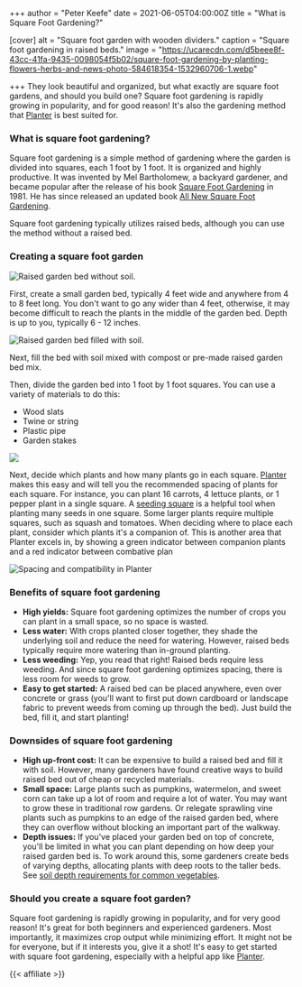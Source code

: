 +++
author = "Peter Keefe"
date = 2021-06-05T04:00:00Z
title = "What is Square Foot Gardening?"

[cover]
alt = "Square foot garden with wooden dividers."
caption = "Square foot gardening in raised beds."
image = "https://ucarecdn.com/d5beee8f-43cc-41fa-9435-0098054f5b02/square-foot-gardening-by-planting-flowers-herbs-and-news-photo-584618354-1532960706-1.webp"

+++
They look beautiful and organized, but what exactly are square foot gardens, and should you build one? Square foot gardening is rapidly growing in popularity, and for good reason! It's also the gardening method that [Planter](https://planter.garden) is best suited for.

### What is square foot gardening?

Square foot gardening is a simple method of gardening where the garden is divided into squares, each 1 foot by 1 foot. It is organized and highly productive. It was invented by Mel Bartholomew, a backyard gardener, and became popular after the release of his book [Square Foot Gardening](https://amzn.to/3g5sBCn) in 1981. He has since released an updated book [All New Square Foot Gardening](https://amzn.to/3vdo4St).

Square foot gardening typically utilizes raised beds, although you can use the method without a raised bed.

### Creating a square foot garden

![Raised garden bed without soil.](https://ucarecdn.com/76a8d1ff-3cf0-4af5-8e86-0224f3ac6618/garden_bed_empty.webp "Raised garden bed without soil.")

First, create a small garden bed, typically 4 feet wide and anywhere from 4 to 8 feet long. You don't want to go any wider than 4 feet, otherwise, it may become difficult to reach the plants in the middle of the garden bed. Depth is up to you, typically 6 - 12 inches.

![Raised garden bed filled with soil.](https://ucarecdn.com/ada157cc-5729-4d9f-976c-db5ea5b8835d/garden_bed_soil.webp "Raised garden bed filled with soil.")

Next, fill the bed with soil mixed with compost or pre-made raised garden bed mix.

Then, divide the garden bed into 1 foot by 1 foot squares. You can use a variety of materials to do this:

* Wood slats
* Twine or string
* Plastic pipe
* Garden stakes

![](/uploads/raised_bed_pipes.webp)

Next, decide which plants and how many plants go in each square. [Planter](https://planter.garden) makes this easy and will tell you the recommended spacing of plants for each square. For instance, you can plant 16 carrots, 4 lettuce plants, or 1 pepper plant in a  single square. A [seeding square](https://www.amazon.com/gp/product/B00US8ESWK) is a helpful tool when planting many seeds in one square. Some larger plants require multiple squares, such as squash and tomatoes. When deciding where to place each plant, consider which plants it's a companion of. This is another area that Planter excels in, by showing a green indicator between companion plants and a red indicator between combative plan

![Spacing and compatibility in Planter](/uploads/compatibility.webp?nf_resize=fit&w=300&h=400 "Spacing and compatibility in Planter")

### Benefits of square foot gardening

* **High yields:** Square foot gardening optimizes the number of crops you can plant in a small space, so no space is wasted.
* **Less water:** With crops planted closer together, they shade the underlying soil and reduce the need for watering. However, raised beds typically require more watering than in-ground planting.
* **Less weeding:** Yep, you read that right! Raised beds require less weeding. And since square foot gardening optimizes spacing, there is less room for weeds to grow.
* **Easy to get started:** A raised bed can be placed anywhere, even over concrete or grass (you'll want to first put down cardboard or landscape fabric to prevent weeds from coming up through the bed). Just build the bed, fill it, and start planting!

### Downsides of square foot gardening

* **High up-front cost:** It can be expensive to build a raised bed and fill it with soil. However, many gardeners have found creative ways to build raised bed out of cheap or recycled materials.
* **Small space:** Large plants such as pumpkins, watermelon, and sweet corn can take up a lot of room and require a lot of water. You may want to grow these in traditional row gardens. Or relegate sprawling vine plants such as pumpkins to an edge of the raised garden bed, where they can overflow without blocking an important part of the walkway.
* **Depth issues:** If you've placed your garden bed on top of concrete, you'll be limited in what you can plant depending on how deep your raised garden bed is. To work around this, some gardeners create beds of varying depths, allocating plants with deep roots to the taller beds. See [soil depth requirements for common vegetables](https://blog.planter.garden/posts/soil-depth-requirements/).

### Should you create a square foot garden?

Square foot gardening is rapidly growing in popularity, and for very good reason! It's great for both beginners and experienced gardeners. Most importantly, it maximizes crop output while minimizing effort. It might not be for everyone, but if it interests you, give it a shot! It's easy to get started with square foot gardening, especially with a helpful app like [Planter](https://planter.garden).

{{< affiliate >}}